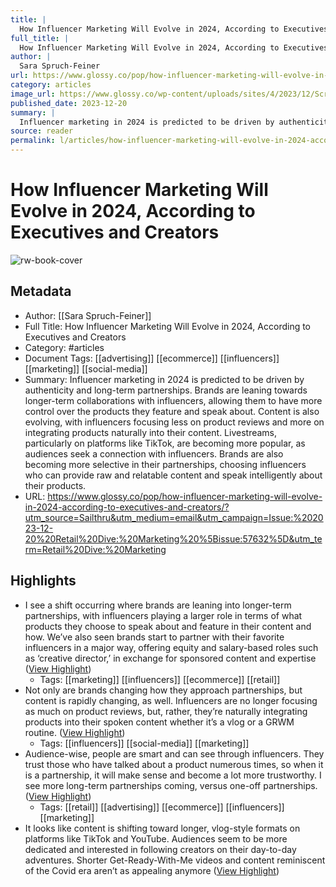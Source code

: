 ```yaml
---
title: |
  How Influencer Marketing Will Evolve in 2024, According to Executives and Creators
full_title: |
  How Influencer Marketing Will Evolve in 2024, According to Executives and Creators
author: |
  Sara Spruch-Feiner
url: https://www.glossy.co/pop/how-influencer-marketing-will-evolve-in-2024-according-to-executives-and-creators/?utm_source=Sailthru&utm_medium=email&utm_campaign=Issue:%202023-12-20%20Retail%20Dive:%20Marketing%20%5Bissue:57632%5D&utm_term=Retail%20Dive:%20Marketing
category: articles
image_url: https://www.glossy.co/wp-content/uploads/sites/4/2023/12/Screenshot-2023-12-19-at-10.53.41-PM.png
published_date: 2023-12-20
summary: |
  Influencer marketing in 2024 is predicted to be driven by authenticity and long-term partnerships. Brands are leaning towards longer-term collaborations with influencers, allowing them to have more control over the products they feature and speak about. Content is also evolving, with influencers focusing less on product reviews and more on integrating products naturally into their content. Livestreams, particularly on platforms like TikTok, are becoming more popular, as audiences seek a connection with influencers. Brands are also becoming more selective in their partnerships, choosing influencers who can provide raw and relatable content and speak intelligently about their products.
source: reader
permalink: l/articles/how-influencer-marketing-will-evolve-in-2024-according-to-executives-and-creators
---
```

# How Influencer Marketing Will Evolve in 2024, According to Executives and Creators

![rw-book-cover](https://www.glossy.co/wp-content/uploads/sites/4/2023/12/Screenshot-2023-12-19-at-10.53.41-PM.png)

## Metadata
- Author: [[Sara Spruch-Feiner]]
- Full Title: How Influencer Marketing Will Evolve in 2024, According to Executives and Creators
- Category: #articles
- Document Tags: [[advertising]] [[ecommerce]] [[influencers]] [[marketing]] [[social-media]] 
- Summary: Influencer marketing in 2024 is predicted to be driven by authenticity and long-term partnerships. Brands are leaning towards longer-term collaborations with influencers, allowing them to have more control over the products they feature and speak about. Content is also evolving, with influencers focusing less on product reviews and more on integrating products naturally into their content. Livestreams, particularly on platforms like TikTok, are becoming more popular, as audiences seek a connection with influencers. Brands are also becoming more selective in their partnerships, choosing influencers who can provide raw and relatable content and speak intelligently about their products.
- URL: https://www.glossy.co/pop/how-influencer-marketing-will-evolve-in-2024-according-to-executives-and-creators/?utm_source=Sailthru&utm_medium=email&utm_campaign=Issue:%202023-12-20%20Retail%20Dive:%20Marketing%20%5Bissue:57632%5D&utm_term=Retail%20Dive:%20Marketing

## Highlights
- I see a shift occurring where brands are leaning into longer-term partnerships, with influencers playing a larger role in terms of what products they choose to speak about and feature in their content and how. We’ve also seen brands start to partner with their favorite influencers in a major way, offering equity and salary-based roles such as ‘creative director,’ in exchange for sponsored content and expertise ([View Highlight](https://read.readwise.io/read/01hjv7r9vcvp6741504047n3p5))
    - Tags: [[marketing]] [[influencers]] [[ecommerce]] [[retail]] 
- Not only are brands changing how they approach partnerships, but content is rapidly changing, as well. Influencers are no longer focusing as much on product reviews, but, rather, they’re naturally integrating products into their spoken content whether it’s a vlog or a GRWM routine. ([View Highlight](https://read.readwise.io/read/01hjv7rqsh47rk15q3vz94e55j))
    - Tags: [[influencers]] [[social-media]] [[marketing]] 
- Audience-wise, people are smart and can see through influencers. They trust those who have talked about a product numerous times, so when it is a partnership, it will make sense and become a lot more trustworthy. I see more long-term partnerships coming, versus one-off partnerships. ([View Highlight](https://read.readwise.io/read/01hjv7tf6w317394ctcg0zdr4y))
    - Tags: [[retail]] [[advertising]] [[ecommerce]] [[influencers]] [[marketing]] 
- It looks like content is shifting toward longer, vlog-style formats on platforms like TikTok and YouTube. Audiences seem to be more dedicated and interested in following creators on their day-to-day adventures. Shorter Get-Ready-With-Me videos and content reminiscent of the Covid era aren’t as appealing anymore ([View Highlight](https://read.readwise.io/read/01hjv7v6hadsjyt309k7r8hswc))


